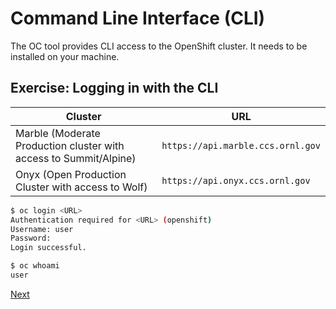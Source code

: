# Command Line Interface (CLI)

The OC tool provides CLI access to the OpenShift cluster. It needs to be
installed on your machine.

## Exercise: Logging in with the CLI

|Cluster|URL|
|---|---|
|Marble (Moderate Production cluster with access to Summit/Alpine)|`https://api.marble.ccs.ornl.gov`|
|Onyx (Open Production Cluster with access to Wolf)|`https://api.onyx.ccs.ornl.gov`|


```bash
$ oc login <URL>
Authentication required for <URL> (openshift)
Username: user
Password:
Login successful.
```

```bash
$ oc whoami
user
```

[Next](02_web_console.md)
